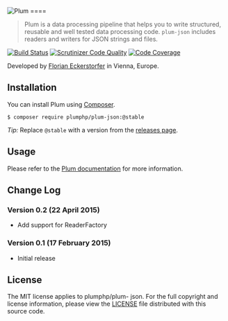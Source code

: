 <img src="https://florian.ec/img/plum/logo.png" alt="Plum">
====

> Plum is a data processing pipeline that helps you to write structured, reusable and well tested data processing code.
> `plum-json` includes readers and writers for JSON strings and files.

[![Build Status](https://img.shields.io/travis/plumphp/plum-json.svg?style=flat)](https://travis-ci.org/plumphp/plum-json)
[![Scrutinizer Code Quality](https://img.shields.io/scrutinizer/g/plumphp/plum-json.svg?style=flat)](https://scrutinizer-ci.com/g/plumphp/plum-json/?branch=master)
[![Code Coverage](https://img.shields.io/scrutinizer/coverage/g/plumphp/plum-json.svg?style=flat)](https://scrutinizer-ci.com/g/plumphp/plum-json/?branch=master)

Developed by [Florian Eckerstorfer](https://florian.ec) in Vienna, Europe.


Installation
------------

You can install Plum using [Composer](http://getcomposer.org).

```shell
$ composer require plumphp/plum-json:@stable
```

*Tip:* Replace `@stable` with a version from the [releases page](https://github.com/plumphp/plum-json/releases).


Usage
-----

Please refer to the [Plum documentation](https://github.com/plumphp/plum/blob/master/docs/index.md) for more
information.


Change Log
----------

### Version 0.2 (22 April 2015)

- Add support for ReaderFactory

### Version 0.1 (17 February 2015)

- Initial release


License
-------

The MIT license applies to plumphp/plum- json. For the full copyright and license information,
please view the [LICENSE](https://github.com/plumphp/plum-json/blob/master/LICENSE) file distributed with this source
code.
